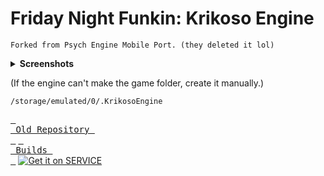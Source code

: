 # Friday Night Funkin: Krikoso Engine

``Forked from Psych Engine Mobile Port. (they deleted it lol)``
<details>
<summary> <b>Screenshots</b> </summary>
  
![Screenshot_20250406-131824](https://github.com/user-attachments/assets/ae67131d-e666-413e-9338-b8769a30c799)
![Screenshot_20250406-131838](https://github.com/user-attachments/assets/2cbc799b-ed5e-43a7-8d45-68b7b016941f)
![Screenshot_20250406-131857](https://github.com/user-attachments/assets/29f7055c-0c18-421a-b71b-f94e4ea83e00)

</details>
  
(If the engine can't make the game folder, create it manually.)
```
/storage/emulated/0/.KrikosoEngine
```


[<kbd> <br> Old Repository <br> </kbd>](https://github.com/HogMedioScorched/FNF-PsychEngine-Mobile-HogsTake/) [<kbd> <br> Builds <br> </kbd>](https://github.com/HogMedioScorched/FNF-KrikosoEngine/actions/workflows/main.yml) [![Get it on SERVICE](https://gist.githubusercontent.com/cxmeel/0dbc95191f239b631c3874f4ccf114e2/raw/discord.svg)]()
